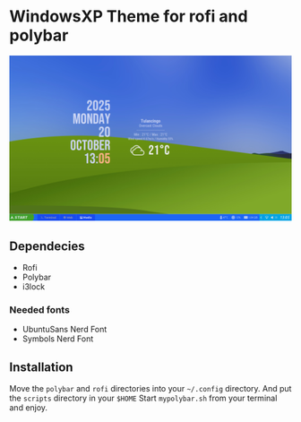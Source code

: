 # WindowsXP Theme for rofi and polybar

![Alt Text](https://github.com/Arch-GameMaster/mydotfiles/blob/main/screenshots/Screenshot%20from%202025-10-20%2013-05-31.png)

## Dependecies

- Rofi
- Polybar
- i3lock

### Needed fonts

- UbuntuSans Nerd Font
- Symbols Nerd Font

## Installation

Move the `polybar` and `rofi` directories into your `~/.config` directory. And put the `scripts` directory in your `$HOME`
Start `mypolybar.sh` from your terminal and enjoy.
